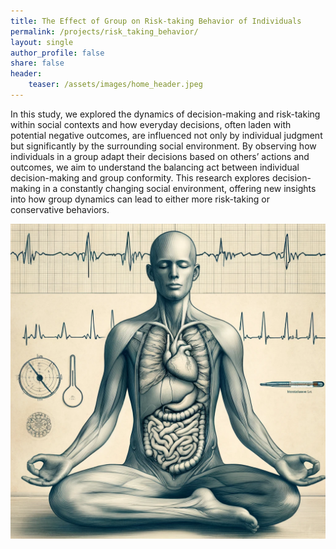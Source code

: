 ```yaml
---
title: The Effect of Group on Risk-taking Behavior of Individuals
permalink: /projects/risk_taking_behavior/
layout: single
author_profile: false
share: false
header:
    teaser: /assets/images/home_header.jpeg
---
```

In this study, we explored the dynamics of decision-making and risk-taking within social contexts and how everyday decisions, often laden with potential negative outcomes, are influenced not only by individual judgment but significantly by the surrounding social environment. By observing how individuals in a group adapt their decisions based on others’ actions and outcomes, we aim to understand the balancing act between individual decision-making and group conformity. This research explores decision-making in a constantly changing social environment, offering new insights into how group dynamics can lead to either more risk-taking or conservative behaviors. 

<img src="../../assets/images/projects/Interoaction2.webp" alt="some text">
